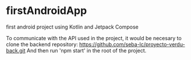 # firstAndroidApp
first android project using Kotlin and Jetpack Compose

To communicate with the API used in the project, it would be necesary to clone the backend repository: https://github.com/seba-lc/proyecto-verdu-back.git And then run 'npm start' in the root of the project.
